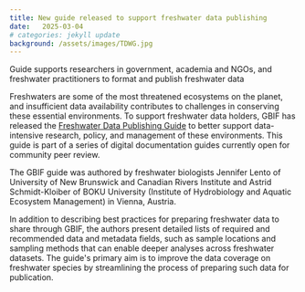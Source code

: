 ```yaml
---
title: New guide released to support freshwater data publishing
date:   2025-03-04
# categories: jekyll update
background: /assets/images/TDWG.jpg
---
```

Guide supports researchers in government, academia and NGOs, and freshwater practitioners to format and publish freshwater data

Freshwaters are some of the most threatened ecosystems on the planet, and insufficient data availability contributes to challenges in conserving these essential environments. To support freshwater data holders, GBIF has released the [Freshwater Data Publishing Guide](https://docs.gbif.org/freshwater-data-publishing-guide/en/) to better support data-intensive research, policy, and management of these environments. This guide is part of a series of digital documentation guides currently open for community peer review.

The GBIF guide was authored by freshwater biologists Jennifer Lento of University of New Brunswick and Canadian Rivers Institute and Astrid Schmidt-Kloiber of BOKU University (Institute of Hydrobiology and Aquatic Ecosystem Management) in Vienna, Austria.

In addition to describing best practices for preparing freshwater data to share through GBIF, the authors present detailed lists of required and recommended data and metadata fields, such as sample locations and sampling methods that can enable deeper analyses across freshwater datasets. The guide's primary aim is to improve the data coverage on freshwater species by streamlining the process of preparing such data for publication.
